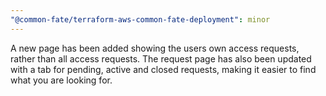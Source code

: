```yaml
---
"@common-fate/terraform-aws-common-fate-deployment": minor
---
```


A new page has been added showing the users own access requests, rather than all access requests. The request page has also been updated with a tab for pending, active and closed requests, making it easier to find what you are looking for.

